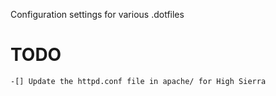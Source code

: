 Configuration settings for various .dotfiles

# TODO

    -[] Update the httpd.conf file in apache/ for High Sierra
